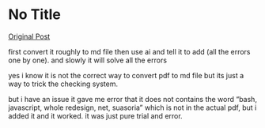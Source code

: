# No Title

[Original Post](https://discourse.onlinedegree.iitm.ac.in/t/165959/249)

<p>first convert it roughly to md file then use ai and tell it to add (all the errors one by one). and slowly it will solve all the errors</p>
<p>yes i know it is not the correct way to convert pdf to md file but its just a way to trick the checking system.</p>
<p>but i have an issue it gave me error that it does not contains the word “bash, javascript, whole  redesign, net, suasoria” which is not in the actual pdf, but i added it and it worked. it was just pure trial and error.</p>